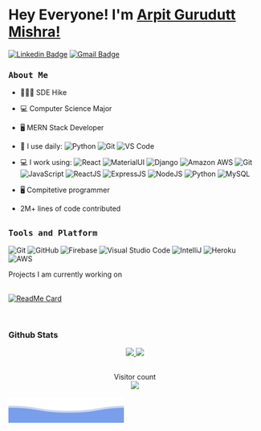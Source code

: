 <!--
**arpit0891/arpit0891** is a ✨ _special_ ✨ repository because its `README.md` (this file) appears on your GitHub profile.

Here are some ideas to get you started:

- 🔭 I’m currently working on ...
- 🌱 I’m currently learning ...
- 👯 I’m looking to collaborate on ...
- 🤔 I’m looking for help with ...
- 💬 Ask me about ...
- 📫 How to reach me: ...
- 😄 Pronouns: ...
- ⚡ Fun fact: ...
-->

# Hey Everyone! I'm [Arpit Gurudutt Mishra!](https://github.com/arpit0891)

[![Linkedin Badge](https://img.shields.io/badge/-arpit0891-blue?style=plastic&logo=Linkedin&logoColor=white&link=https://www.linkedin.com/in/arpit0891/)](https://www.linkedin.com/in/arpit0891/)
[![Gmail Badge](https://img.shields.io/badge/-arpitmishra0891@gmail.com-c14438?style=plastic&logo=Gmail&logoColor=white&link=mailto:arpitmishra0891@gmail.com)](mailto:arpitmishra0891@gmail.com)

<h3><b><samp>About Me</samp></b></h3>

- 👨🏻‍🎓 SDE Hike
- 💻 Computer Science Major
- 🖥 MERN Stack Developer
- 🚀 I use daily:
  ![Python](https://img.shields.io/badge/-Python-8fcfd1?style=plastic&logo=Python)
  ![Git](https://img.shields.io/badge/-Git-black?style=plastic&logo=git)
  ![VS Code](https://img.shields.io/badge/-VS%20Code-007ACC?style=plastic&logo=visual-studio-code)
- 💻 I work using:
  ![React](https://img.shields.io/badge/-React-3b2e5a?style=plastic&logo=react)
  ![MaterialUI](https://img.shields.io/badge/-MatrialUI-0081CB?style=plastic&logo=material-UI)
  ![Django](https://img.shields.io/badge/-Django-092E20?style=plastic&logo=Django)
  ![Amazon AWS](https://img.shields.io/badge/Amazon%20AWS-232F3E?style=plastic&logo=amazon-aws)
  ![Git](https://img.shields.io/badge/-GitHub-181717?style=plastic&logo=github)
  ![JavaScript](https://img.shields.io/badge/JavaScript-ffcb2c?style=flat-square&logo=javascript&logoColor=white)
  ![ReactJS](https://img.shields.io/badge/ReactJS-292c33?style=flat-square&logo=react&logoColor=80d8f7)
  ![ExpressJS](https://img.shields.io/badge/ExpressJS-292c33?style=flat-square&logo=express&logoColor=90c3f9)
  ![NodeJS](https://img.shields.io/badge/NodeJS-339933?style=flat-square&logo=node.js&logoColor=80d8f7)
  ![Python](https://img.shields.io/badge/Python-3776AB?style=flat-square&logo=Python&logoColor=white)
  ![MySQL](https://img.shields.io/badge/MySQL-4479A1?style=flat-square&logo=MySQL&logoColor=white)
- 🖥 Compitetive programmer

- 2M+ lines of code contributed

##

<h3><b><samp>Tools and Platform</samp></b></h3>

![Git](https://img.shields.io/badge/Git-F05032?style=flat-square&logo=Git&logoColor=white)
![GitHub](https://img.shields.io/badge/GitHub-181717?style=flat-square&logo=github)
![Firebase](https://img.shields.io/badge/Firebase-ffcb2c?style=flat-square&logo=Firebase&logoColor=DD1100)
![Visual Studio Code](https://img.shields.io/badge/Visual_Studio_Code-007ACC?style=flat-square&logo=Visual-Studio-Code&logoColor=white)
![IntelliJ](https://img.shields.io/badge/IntelliJ-E3445E?style=flat-square&logo=intellijidea&logoColor=white)
![Heroku](https://img.shields.io/badge/Heroku-430098?style=flat-square&logo=Heroku&logoColor=white)
![AWS](https://img.shields.io/badge/AWS-EA9836?style=flat-square&logo=amazonaws&logoColor=white)

<summary>
  Projects I am currently working on
</summary>

<br />

[![ReadMe Card](https://github-readme-stats.vercel.app/api/pin/?username=arpit0891&repo=Plant-Disease-Detection-Web-application&show_icons=true&theme=radical&title_color=8E2DE2&text_color=fff&icon_color=8E2DE2)](https://github.com/arpit0891/Plant-Disease-Detection-Web-application)

<br />

### Github Stats

<p align="center">
  <a href="https://github.com/arpit0891"><span>
    <img height="48%" src="https://github-readme-stats.vercel.app/api?username=arpit0891&include_all_commits=true&count_private=true&show_icons=true&line_height=20&title_color=7A7ADB&icon_color=2234AE&text_color=D3D3D3&bg_color=0,000000,130F40"/>
    <img height="180em" src="https://github-readme-stats.vercel.app/api/top-langs/?username=Arpit0891&hide=java&layout=compact&&theme=tokyonight"/>
    </span></a>
</p>

##

<p align="center"> 
  Visitor count<br>
  <img src="https://profile-counter.glitch.me/arpit0891/count.svg" />
</p>

![](https://github.com/arpit0891/arpit0891/blob/main/assets/bottom_header.svg)
